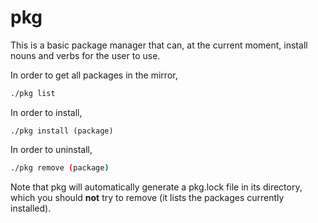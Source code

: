 # pkg

This is a basic package manager that can, at the current moment, install nouns and 
verbs for the user to use.

In order to get all packages in the mirror,

```sh
./pkg list
```

In order to install,
```
./pkg install (package)
```

In order to uninstall,

```sh
./pkg remove (package)
```

Note that pkg will automatically generate a pkg.lock file in its directory, which you should **not** try to remove (it lists the packages currently installed).